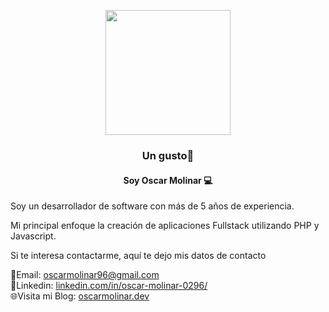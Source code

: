
<p align="center" width="300">
    <img align="center" src="https://oscarmolinar.s3.us-east-005.backblazeb2.com/om-blue.png" width="200">
    <h3 align="center">Un gusto🎩</h3>
    <h4 align="center">Soy Oscar Molinar 💻 </h4>
</p>

<p>Soy un desarrollador de software con más de 5 años de experiencia.</p>

<p>Mi principal enfoque la creación de aplicaciones Fullstack utilizando PHP y Javascript.</p>

<p> Si te interesa contactarme, aquí te dejo mis datos de contacto </p>

📧Email: <a href="mailto:oscarmolinar96@gmail.com">oscarmolinar96@gmail.com</a><br>
💼Linkedin: <a href="https://www.linkedin.com/in/oscar-molinar-0296/">linkedin.com/in/oscar-molinar-0296/</a> <br>
🌐Visita mi Blog: <a href="https://oscarmolinar.dev">oscarmolinar.dev</a>


